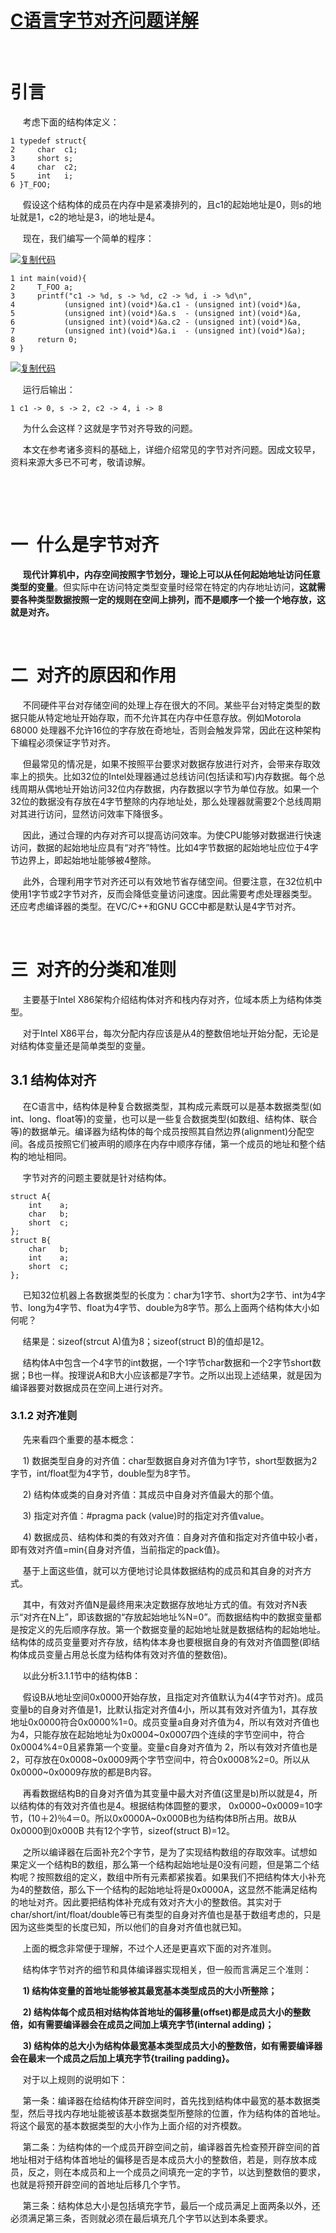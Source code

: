 # [C语言字节对齐问题详解](http://www.cnblogs.com/clover-toeic/p/3853132.html)

   

# 引言

     考虑下面的结构体定义：

```
1 typedef struct{
2     char  c1;
3     short s; 
4     char  c2; 
5     int   i;
6 }T_FOO;
```

     假设这个结构体的成员在内存中是紧凑排列的，且c1的起始地址是0，则s的地址就是1，c2的地址是3，i的地址是4。

     现在，我们编写一个简单的程序：

[![复制代码](http://common.cnblogs.com/images/copycode.gif)](javascript:void(0);)

```
1 int main(void){  
2     T_FOO a; 
3     printf("c1 -> %d, s -> %d, c2 -> %d, i -> %d\n", 
4           (unsigned int)(void*)&a.c1 - (unsigned int)(void*)&a,
5           (unsigned int)(void*)&a.s  - (unsigned int)(void*)&a, 
6           (unsigned int)(void*)&a.c2 - (unsigned int)(void*)&a, 
7           (unsigned int)(void*)&a.i  - (unsigned int)(void*)&a); 
8     return 0;
9 }
```

[![复制代码](http://common.cnblogs.com/images/copycode.gif)](javascript:void(0);)

     运行后输出： 

```
1 c1 -> 0, s -> 2, c2 -> 4, i -> 8
```

     为什么会这样？这就是字节对齐导致的问题。

     本文在参考诸多资料的基础上，详细介绍常见的字节对齐问题。因成文较早，资料来源大多已不可考，敬请谅解。

 

 

# 一  什么是字节对齐

     **现代计算机中，内存空间按照字节划分，理论上可以从任何起始地址访问任意类型的变量**。但实际中在访问特定类型变量时经常在特定的内存地址访问，**这就需要各种类型数据按照一定的规则在空间上排列，而不是顺序一个接一个地存放，这就是对齐。**

 

# 二  对齐的原因和作用

     不同硬件平台对存储空间的处理上存在很大的不同。某些平台对特定类型的数据只能从特定地址开始存取，而不允许其在内存中任意存放。例如Motorola 68000 处理器不允许16位的字存放在奇地址，否则会触发异常，因此在这种架构下编程必须保证字节对齐。

     但最常见的情况是，如果不按照平台要求对数据存放进行对齐，会带来存取效率上的损失。比如32位的Intel处理器通过总线访问(包括读和写)内存数据。每个总线周期从偶地址开始访问32位内存数据，内存数据以字节为单位存放。如果一个32位的数据没有存放在4字节整除的内存地址处，那么处理器就需要2个总线周期对其进行访问，显然访问效率下降很多。

     因此，通过合理的内存对齐可以提高访问效率。为使CPU能够对数据进行快速访问，数据的起始地址应具有“对齐”特性。比如4字节数据的起始地址应位于4字节边界上，即起始地址能够被4整除。

     此外，合理利用字节对齐还可以有效地节省存储空间。但要注意，在32位机中使用1字节或2字节对齐，反而会降低变量访问速度。因此需要考虑处理器类型。还应考虑编译器的类型。在VC/C++和GNU GCC中都是默认是4字节对齐。

   

# 三  对齐的分类和准则

     主要基于Intel X86架构介绍结构体对齐和栈内存对齐，位域本质上为结构体类型。

     对于Intel X86平台，每次分配内存应该是从4的整数倍地址开始分配，无论是对结构体变量还是简单类型的变量。

## 3.1 结构体对齐

     在C语言中，结构体是种复合数据类型，其构成元素既可以是基本数据类型(如int、long、float等)的变量，也可以是一些复合数据类型(如数组、结构体、联合等)的数据单元。编译器为结构体的每个成员按照其自然边界(alignment)分配空间。各成员按照它们被声明的顺序在内存中顺序存储，第一个成员的地址和整个结构的地址相同。

     字节对齐的问题主要就是针对结构体。

```
struct A{
    int    a;
    char   b;
    short  c;
};
struct B{
    char   b;
    int    a;
    short  c;
};
```

     已知32位机器上各数据类型的长度为：char为1字节、short为2字节、int为4字节、long为4字节、float为4字节、double为8字节。那么上面两个结构体大小如何呢？

     结果是：sizeof(strcut A)值为8；sizeof(struct B)的值却是12。 

     结构体A中包含一个4字节的int数据，一个1字节char数据和一个2字节short数据；B也一样。按理说A和B大小应该都是7字节。之所以出现上述结果，就是因为编译器要对数据成员在空间上进行对齐。

### 3.1.2 对齐准则

     先来看四个重要的基本概念：

     1) 数据类型自身的对齐值：char型数据自身对齐值为1字节，short型数据为2字节，int/float型为4字节，double型为8字节。

     2) 结构体或类的自身对齐值：其成员中自身对齐值最大的那个值。

     3) 指定对齐值：#pragma pack (value)时的指定对齐值value。

     4) 数据成员、结构体和类的有效对齐值：自身对齐值和指定对齐值中较小者，即有效对齐值=min{自身对齐值，当前指定的pack值}。

     基于上面这些值，就可以方便地讨论具体数据结构的成员和其自身的对齐方式。

     其中，有效对齐值N是最终用来决定数据存放地址方式的值。有效对齐N表示“对齐在N上”，即该数据的“存放起始地址%N=0”。而数据结构中的数据变量都是按定义的先后顺序存放。第一个数据变量的起始地址就是数据结构的起始地址。结构体的成员变量要对齐存放，结构体本身也要根据自身的有效对齐值圆整(即结构体成员变量占用总长度为结构体有效对齐值的整数倍)。

     以此分析3.1.1节中的结构体B：

     假设B从地址空间0x0000开始存放，且指定对齐值默认为4(4字节对齐)。成员变量b的自身对齐值是1，比默认指定对齐值4小，所以其有效对齐值为1，其存放地址0x0000符合0x0000%1=0。成员变量a自身对齐值为4，所以有效对齐值也为4，只能存放在起始地址为0x0004~0x0007四个连续的字节空间中，符合0x0004%4=0且紧靠第一个变量。变量c自身对齐值为 2，所以有效对齐值也是2，可存放在0x0008~0x0009两个字节空间中，符合0x0008%2=0。所以从0x0000~0x0009存放的都是B内容。

     再看数据结构B的自身对齐值为其变量中最大对齐值(这里是b)所以就是4，所以结构体的有效对齐值也是4。根据结构体圆整的要求， 0x0000~0x0009=10字节，(10＋2)％4＝0。所以0x0000A~0x000B也为结构体B所占用。故B从0x0000到0x000B 共有12个字节，sizeof(struct B)=12。

     之所以编译器在后面补充2个字节，是为了实现结构数组的存取效率。试想如果定义一个结构B的数组，那么第一个结构起始地址是0没有问题，但是第二个结构呢？按照数组的定义，数组中所有元素都紧挨着。如果我们不把结构体大小补充为4的整数倍，那么下一个结构的起始地址将是0x0000A，这显然不能满足结构的地址对齐。因此要把结构体补充成有效对齐大小的整数倍。其实对于char/short/int/float/double等已有类型的自身对齐值也是基于数组考虑的，只是因为这些类型的长度已知，所以他们的自身对齐值也就已知。 

     上面的概念非常便于理解，不过个人还是更喜欢下面的对齐准则。

     结构体字节对齐的细节和具体编译器实现相关，但一般而言满足三个准则：

     **1) 结构体变量的首地址能够被其最宽基本类型成员的大小所整除；**

     **2) 结构体每个成员相对结构体首地址的偏移量(offset)都是成员大小的整数倍，如有需要编译器会在成员之间加上填充字节(internal adding)；**

     **3) 结构体的总大小为结构体最宽基本类型成员大小的整数倍，如有需要编译器会在最末一个成员之后加上填充字节{trailing padding}。**

     对于以上规则的说明如下：

     第一条：编译器在给结构体开辟空间时，首先找到结构体中最宽的基本数据类型，然后寻找内存地址能被该基本数据类型所整除的位置，作为结构体的首地址。将这个最宽的基本数据类型的大小作为上面介绍的对齐模数。

     第二条：为结构体的一个成员开辟空间之前，编译器首先检查预开辟空间的首地址相对于结构体首地址的偏移是否是本成员大小的整数倍，若是，则存放本成员，反之，则在本成员和上一个成员之间填充一定的字节，以达到整数倍的要求，也就是将预开辟空间的首地址后移几个字节。

     第三条：结构体总大小是包括填充字节，最后一个成员满足上面两条以外，还必须满足第三条，否则就必须在最后填充几个字节以达到本条要求。
